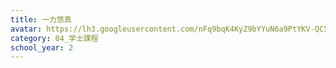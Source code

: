 ```yaml
---
title: 一力悠真
avatar: https://lh3.googleusercontent.com/nFq9bqK4KyZ9bYYuN6a9PtYKV-QC5gu1Ci5QTNMRwjIEXcuKSFI6c2rTcr99nMUCGfY02amBUKi-cUQdsuU0ZgEEoolTxVZ_msisycdwHao4_4Ub2yobPAJksMWAU_VY5_CeeNA93f1svLRv_R_2GNbMTafDxVOkmNI8WjZIUtOgOMfGCkhHRU8lNVh76cithaRve5eCMw1nSFbzYqCGpDpcnk0lLAOMdip6zzudb0J-qvFY64sSDtoMskhsRQYeSGlOvnIiFsy22Ckb4jGnzjkvuni7mGNWqiyFIacT9tdPUlVV2Ann4E-1nKjS6FUpqHQBY4kpW__9JkEebTrh4GdBf-OKC5JulUy-nE7a0xAgBhc9KuJuwOWG7CU6nULsfquLe_nozjXKUv5y4qbq9vUgeVpiUHTaOdCwvKjaecoBaau8R0TRbpTtmIf560-38LNTGMSAoF69XO4mq8c_1Bw2WQzMU4wLB9xYCX5HDY9BxvtpxVn0aECHKRQ472VvCQKy_twgHVfvcG5OhyseDYknGsWmrbiM0VD820HxJXMa472qMuMZqCgHqpyU7dCU4j_uwkI8q__osi2CTRGC2mzy6H6I2a3Q2vZuzm_UhH5KpX4iVIYlUw=s300
category: 04_学士課程
school_year: 2
---
```

